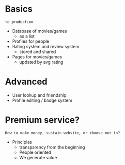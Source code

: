 # Basics
	to production
- Database of movies/games
	- as a list
- Profiles for people
- Rating system and review system
	- stored and shared
- Pages for movies/games
	- updated by avg rating
# Advanced
- User lookup and friendship
- Profile editing / badge system
# Premium service?
	How to make money, sustain website, or choose not to? 
- Principles
	- transparency from the beginning
	- People oriented
	- We generate value